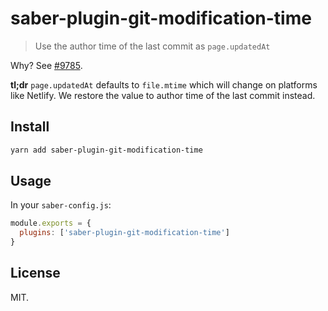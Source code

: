 # saber-plugin-git-modification-time

> Use the author time of the last commit as `page.updatedAt`

Why? See [#9785](https://github.com/gatsbyjs/gatsby/issues/9785).

**tl;dr** `page.updatedAt` defaults to `file.mtime` which will change on platforms like Netlify. We restore the value to author time of the last commit instead.

## Install

```bash
yarn add saber-plugin-git-modification-time
```

## Usage

In your `saber-config.js`:

```js
module.exports = {
  plugins: ['saber-plugin-git-modification-time']
}
```

## License

MIT.
